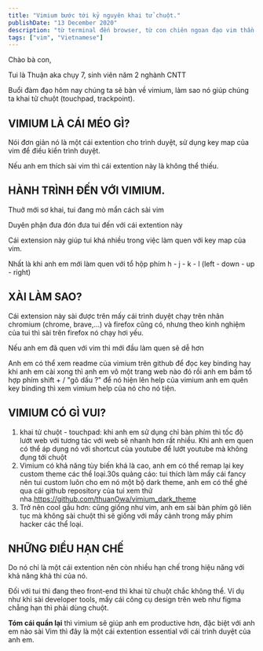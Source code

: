 ```yaml
---
title: "Vimium bước tới kỷ nguyên khai tử chuột."
publishDate: "13 December 2020"
description: "từ terminal đến browser, từ con chiên ngoan đạo vim thần thánh"
tags: ["vim", "Vietnamese"]
---
```


Chào bà con,

Tui là Thuận aka chụy 7, sinh viên năm 2 nghành CNTT

Buổi đàm đạo hôm nay chúng ta sẽ bàn về vimium, làm sao nó giúp chúng ta khai tử
chuột (touchpad, trackpoint).

## VIMIUM LÀ CÁI MÉO GÌ?

Nói đơn giản nó là một cái extention cho trình duyệt, sử dụng key map của vim để
điều kiển trình duyệt.

Nếu anh em thích sài vim thì cái extention này là không thể thiếu.

## HÀNH TRÌNH ĐẾN VỚI VIMIUM.

Thuở mới sơ khai, tui đang mò mẩn cách sài vim

Duyên phận đưa đón đưa tui đến với cái extention này

Cái extension này giúp tui khá nhiều trong việc làm quen với key map của vim.

Nhất là khi anh em mới làm quen với tổ hộp phím h - j - k - l (left - down -
up - right)

## XÀI LÀM SAO?

Cái extension này sài được trên mấy cái trình duyệt chạy trên nhân chromium
(chrome, brave,...) và firefox cũng có, nhưng theo kinh nghiệm của tui thì sài
trên firefox nó chạy hơi yếu.

Nếu anh em đã quen với vim thì mới đầu làm quen sẽ dễ hơn

Anh em có thể xem readme của vimium trên github để đọc key binding hay khi anh
em cài xong thì anh em vô một trang web nào đó rồi anh em bấm tổ hợp phím
shift + / "gõ dấu ?" để nó hiện lên help của vimium anh em quên key binding thì
xem vimium help của nó cho nó tiện.

## VIMIUM CÓ GÌ VUI?

1. khai tử chuột - touchpad: khi anh em sử dụng chỉ bàn phím thì tốc độ lướt web
   với tương tác với web sẽ nhanh hơn rất nhiều. Khi anh em quen có thể áp dụng
   nó với shortcut của youtube để lướt youtube mà không đụng tới chuột
2. Vimium có khả năng tùy biến khá là cao, anh em có thể remap lại key custom
   theme các thể loại.30s quảng cáo: tui thích làm mấy cái fancy nên tui custom
   luôn cho em nó một bộ dark theme, anh em có thể ghé qua cái github repository
   của tui xem thử nha.https://github.com/thuanOwa/vimium_dark_theme
3. Trở nên cool gầu hơn: cũng giống như vim, anh em sài bàn phím gõ liên tục mà
   không sài chuột thì sẽ giống với mấy cảnh trong mấy phim hacker các thể loại.

## NHỮNG ĐIỀU HẠN CHẾ

Do nó chỉ là một cái extention nên còn nhiều hạn chế trong hiệu năng với khả
năng khả thi của nó.

Đối với tui thì đang theo front-end thì khai tử chuột chắc không thể. Ví dụ như
khi sài developer tools, mấy cái công cụ design trên web như figma chẳng hạn thì
phải dùng chuột.

**Tóm cái quần lại** thì vimium sẽ giúp anh em productive hơn, đặc biệt với anh
em nào sài Vim thì đây là một cái extention essential với cái trình duyệt của
anh em.
